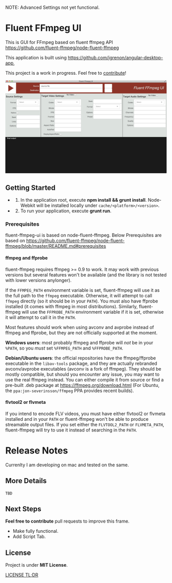 NOTE: Advanced Settings not yet functional.

# Fluent FFmpeg UI

This is  GUI for FFmpeg based on fluent ffmpeg API https://github.com/fluent-ffmpeg/node-fluent-ffmpeg

This application is built using https://github.com/jgrenon/angular-desktop-app,

This project is a work in progress. Feel free to [contribute](https://github.com/prabhic/fluent-ffmpeg-ui#next-steps)!

![alt tag](https://raw.githubusercontent.com/prabhic/fluent-ffmpeg-ui/master/src/images/ScreenShot.png)

## Getting Started

- 1. In the application root, execute **npm install && grunt install**. Node-Webkit will be installed locally under ```cache/<platform>/<version>```.
- 2. To run your application, execute **grunt run**.

### Prerequisites

fluent-ffmpeg-ui is based on node-fluent-ffmpeg.  Below Prerequisites are based on https://github.com/fluent-ffmpeg/node-fluent-ffmpeg/blob/master/README.md#prerequisites

#### ffmpeg and ffprobe

fluent-ffmpeg  requires ffmpeg >= 0.9 to work. It may work with previous versions but several features won't be available (and the library is not tested with lower versions anylonger).

If the `FFMPEG_PATH` environment variable is set, fluent-ffmpeg will use it as the full path to the `ffmpeg` executable.  Otherwise, it will attempt to call `ffmpeg` directly (so it should be in your `PATH`).  You must also have ffprobe installed (it comes with ffmpeg in most distributions).  Similarly, fluent-ffmpeg will use the `FFPROBE_PATH` environment variable if it is set, otherwise it will attempt to call it in the `PATH`.

Most features should work when using avconv and avprobe instead of ffmpeg and ffprobe, but they are not officially supported at the moment.

**Windows users**: most probably ffmpeg and ffprobe will _not_ be in your `%PATH`, so you _must_ set `%FFMPEG_PATH` and `%FFPROBE_PATH`.

**Debian/Ubuntu users**: the official repositories have the ffmpeg/ffprobe executable in the `libav-tools` package, and they are actually rebranded avconv/avprobe executables (avconv is a fork of ffmpeg).  They should be mostly compatible, but should you encounter any issue, you may want to use the real ffmpeg instead.  You can either compile it from source or find a pre-built .deb package at https://ffmpeg.org/download.html (For Ubuntu, the `ppa:jon-severinsson/ffmpeg` PPA provides recent builds).

#### flvtool2 or flvmeta

If you intend to encode FLV videos, you must have either flvtool2 or flvmeta installed and in your `PATH` or fluent-ffmpeg won't be able to produce streamable output files.  If you set either the `FLVTOOL2_PATH` or `FLVMETA_PATH`, fluent-ffmpeg will try to use it instead of searching in the `PATH`.

# Release Notes

Currenlty I am developing on mac and tested on the same.

## More Details
    
    TBD

## Next Steps

**Feel free to contribute** pull requests to improve this frame.

- Make fully functional.
- Add Script Tab.

## License

Project is under **MIT License**.

[LICENSE TL;DR](https://tldrlegal.com/license/mit-license)
